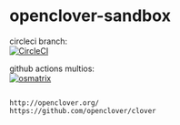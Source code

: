 # openclover-sandbox

circleci branch:  
[![CircleCI](https://circleci.com/gh/githubfoam/openclover-sandbox/tree/dev.svg?style=svg)](https://circleci.com/gh/githubfoam/openclover-sandbox/tree/dev)

github actions multios:  
[![osmatrix](https://github.com/githubfoam/openclover-sandbox/workflows/osmatrix/badge.svg)](https://github.com/githubfoam/openclover-sandbox/actions?query=workflow%3A%22osmatrix%22+branch%3Adev) 


~~~~

http://openclover.org/
https://github.com/openclover/clover

~~~~